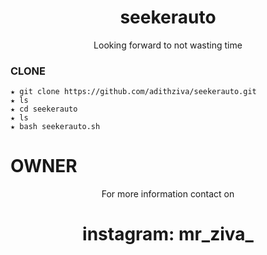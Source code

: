 <h1 align="center">seekerauto</h1>
<p align="center">
Looking forward to not wasting time
</p>


### CLONE
```
★ git clone https://github.com/adithziva/seekerauto.git
★ ls
★ cd seekerauto
★ ls
★ bash seekerauto.sh
```

# OWNER
<p align="center">For more information contact on</p>
<h1 align="center">instagram: mr_ziva_</h1>
